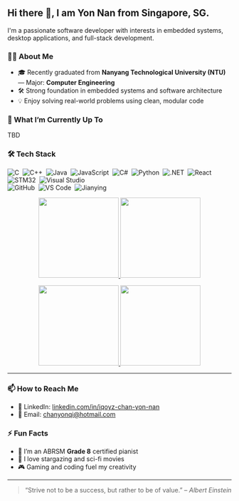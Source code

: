 ## Hi there 👋, I am Yon Nan from Singapore, SG.

I'm a passionate software developer with interests in embedded systems, desktop applications, and full-stack development. 

### 🧑‍💻 About Me

- 🎓 Recently graduated from **Nanyang Technological University (NTU)**  
  — Major: **Computer Engineering**  
- 🛠️ Strong foundation in embedded systems and software architecture  
- 💡 Enjoy solving real-world problems using clean, modular code

### 💼 What I’m Currently Up To
<!-- - 🔭 Working at **NCS Singapore** as a Software Engineer  
- 🧪 Exploring **hardware/software test systems**  
- 📘 Improving my skills in **.NET MAUI**, **C#**, and **Java** -->
TBD



### 🛠️ Tech Stack
![C](https://img.shields.io/badge/-C-05122A?style=flat&logo=C&logoColor=A8B9CC)&nbsp;
![C++](https://img.shields.io/badge/-C++-05122A?style=flat&logo=C%2B%2B&logoColor=00599C)&nbsp;
![Java](https://img.shields.io/badge/-Java-05122A?style=flat&logo=Java&logoColor=FFA518)&nbsp;
![JavaScript](https://img.shields.io/badge/-JavaScript-05122A?style=flat&logo=javascript)&nbsp;
![C#](https://img.shields.io/badge/-C%23-05122A?style=flat&logo=c-sharp&logoColor=239120)&nbsp;
![Python](https://img.shields.io/badge/-Python-05122A?style=flat&logo=python)&nbsp;
![.NET](https://img.shields.io/badge/-.NET-05122A?style=flat&logo=dotnet)&nbsp;
![React](https://img.shields.io/badge/-React-05122A?style=flat&logo=react)&nbsp;
![STM32](https://img.shields.io/badge/-STM32-05122A?style=flat&logo=stmicroelectronics)&nbsp;
![Visual Studio](https://img.shields.io/badge/-Visual%20Studio-05122A?style=flat&logo=visual-studio&logoColor=5C2D91)\
![GitHub](https://img.shields.io/badge/-GitHub-05122A?style=flat&logo=github)&nbsp;
![VS Code](https://img.shields.io/badge/-VS%20Code-05122A?style=flat&logo=visual-studio-code&logoColor=007ACC)&nbsp;
![Jianying](https://img.shields.io/badge/-Jianying%20(剪映)-05122A?style=flat&logo=bytedance&logoColor=white)

<p align="center">
<a href="https://github.com/Iqoyz">
  <img height="180em" src="https://github-readme-stats-eight-theta.vercel.app/api?username=AVS1508&show_icons=true&theme=algolia&include_all_commits=true&count_private=true"/>
  <img height="180em" src="https://github-readme-stats-eight-theta.vercel.app/api/top-langs/?username=AVS1508&layout=compact&langs_count=8&theme=algolia"/>
</a>
</p><p align="center">
<a href="https://github.com/AVS1508">
  <img height="180em" src="https://github-readme-stats-eight-theta.vercel.app/api?username=AVS1508&show_icons=true&theme=algolia&include_all_commits=true&count_private=true"/>
  <img height="180em" src="https://github-readme-stats-eight-theta.vercel.app/api/top-langs/?username=AVS1508&layout=compact&langs_count=8&theme=algolia"/>
</a>
</p>

---

### 📫 How to Reach Me

- 📎 LinkedIn: [linkedin.com/in/iqoyz-chan-yon-nan](https://www.linkedin.com/in/iqoyz-chan-yon-nan-369572147/)  
- 📧 Email: chanyonqi@hotmail.com

### ⚡ Fun Facts

- 🎹 I’m an ABRSM **Grade 8** certified pianist
- 🌌 I love stargazing and sci-fi movies  
- 🎮 Gaming and coding fuel my creativity

---

> “Strive not to be a success, but rather to be of value.” – *Albert Einstein*
